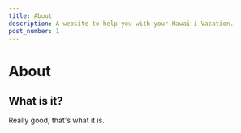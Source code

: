 ```yaml
---
title: About
description: A website to help you with your Hawai'i Vacation.
post_number: 1
---
```


# About

## What is it?

Really good, that's what it is.